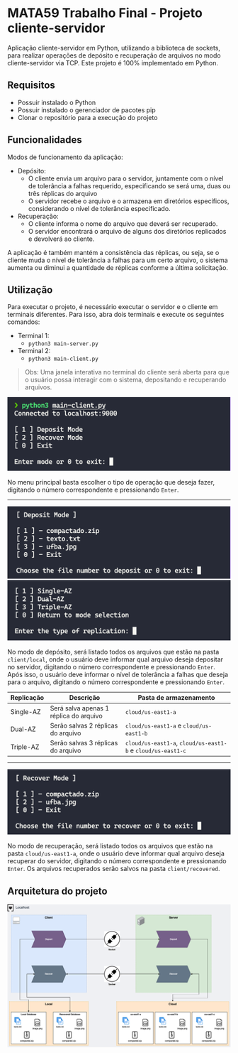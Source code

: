 # MATA59 Trabalho Final - Projeto cliente-servidor

Aplicação cliente-servidor em Python, utilizando a biblioteca de sockets, para realizar operações de depósito e recuperação de arquivos no modo cliente-servidor via TCP. Este projeto é 100% implementado em Python.

## Requisitos

- Possuir instalado o Python
- Possuir instalado o gerenciador de pacotes pip
- Clonar o repositório para a execução do projeto

## Funcionalidades

Modos de funcionamento da aplicação:
  - Depósito:
    - O cliente envia um arquivo para o servidor, juntamente com o nível de tolerância a falhas requerido, especificando se será uma, duas ou três réplicas do arquivo
    - O servidor recebe o arquivo e o armazena em diretórios específicos, considerando o nível de tolerância especificado.
  - Recuperação:
    - O cliente informa o nome do arquivo que deverá ser recuperado.
    - O servidor encontrará o arquivo de alguns dos diretórios replicados e devolverá ao cliente.

A aplicação é também mantém a consistência das réplicas, ou seja, se o cliente muda o nível de tolerância a falhas para um certo arquivo, o sistema aumenta ou diminui a quantidade de réplicas conforme a última solicitação.

## Utilização

Para executar o projeto, é necessário executar o servidor e o cliente em terminais diferentes. Para isso, abra dois terminais e execute os seguintes comandos:

- Terminal 1:
  - `python3 main-server.py`
- Terminal 2:
  - `python3 main-client.py`

> Obs: Uma janela interativa no terminal do cliente será aberta para que o usuário possa interagir com o sistema, depositando e recuperando arquivos.

![Menu principal](./assets/main-menu.png)

No menu principal basta escolher o tipo de operação que deseja fazer, digitando o número correspondente e pressionando `Enter`.

---

![Depósito de arquivo](./assets/deposit-mode.png)
![Replicação de arquivo](./assets/replication-mode.png)

No modo de depósito, será listado todos os arquivos que estão na pasta `client/local`, onde o usuário deve informar qual arquivo deseja depositar no servidor, digitando o número correspondente e pressionando `Enter`. Após isso, o usuário deve informar o nível de tolerância a falhas que deseja para o arquivo, digitando o número correspondente e pressionando `Enter`.

| Replicação  | Descrição                                | Pasta de armazenamento                                        |
| ----------- | ---------------------------------------- | ------------------------------------------------------------- |
| Single-AZ   | Será salva apenas 1 réplica do arquivo   | `cloud/us-east1-a`                                            |
| Dual-AZ     | Serão salvas 2 réplicas do arquivo       | `cloud/us-east1-a` e `cloud/us-east1-b`                       |
| Triple-AZ   | Serão salvas 3 réplicas do arquivo       | `cloud/us-east1-a`, `cloud/us-east1-b` e `cloud/us-east1-c`   |

---

![Recuperação de arquivo](./assets/recovery-mode.png)

No modo de recuperação, será listado todos os arquivos que estão na pasta `cloud/us-east1-a`, onde o usuário deve informar qual arquivo deseja recuperar do servidor, digitando o número correspondente e pressionando `Enter`. Os arquivos recuperados serão salvos na pasta `client/recovered`.

## Arquitetura do projeto

![Arquitetura do projeto](./assets/architecture.png)
